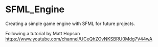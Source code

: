 # SFML_Engine

Creating a simple game engine with SFML for future projects.

Following a tutorial by Matt Hopson https://www.youtube.com/channel/UCeQhZOvNKSBRU0Mdg7V44wA
